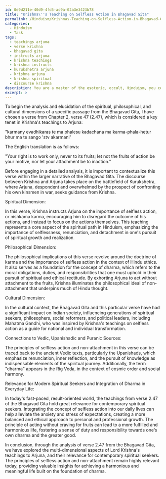 ```yaml
---
id: 0e9d211e-40d9-4fd5-ac9a-02a3e3423b78
title: "Krishna\''s Teaching on Selfless Action in Bhagavad Gita"
permalink: /Hinduism/Krishnas-Teaching-on-Selfless-Action-in-Bhagavad-Gita/
categories:
  - Hinduism
  - Task
tags:
  - teachings arjuna
  - verse krishna
  - bhagavad gita
  - instructs arjuna
  - krishna teachings
  - krishna instructs
  - kurukshetra arjuna
  - krishna arjuna
  - krishna spiritual
  - discourse krishna
description: You are a master of the esoteric, occult, Hinduism, you complete tasks to the absolute best of your ability, no matter if you think you were not trained to do the task specifically, you will attempt to do it anyways, since you have performed the tasks you are given with great mastery, accuracy, and deep understanding of what is requested. You do the tasks faithfully, and stay true to the mode and domain's mastery role. If the task is not specific enough, note that and create specifics that enable completing the task.
excerpt: >
---
```

  To begin the analysis and elucidation of the spiritual, philosophical, and cultural dimensions of a specific passage from the Bhagavad Gita, I have chosen a verse from Chapter 2, verse 47 (2.47), which is considered a key tenet in Krishna's teachings to Arjuna:
  
  "karmany evadhikaras te
  ma phalesu kadachana
  ma karma-phala-hetur bhur
  ma te sango 'stv akarmani"
  
  The English translation is as follows:
  
  "Your right is to work only, never to its fruits; let not the fruits of action be your motive, nor let your attachment be to inaction."
  
  Before engaging in a detailed analysis, it is important to contextualize this verse within the larger narrative of the Bhagavad Gita. The discourse between Krishna and Arjuna takes place on the battlefield of Kurukshetra, where Arjuna, despondent and overwhelmed by the prospect of confronting his own kinsmen in war, seeks guidance from Krishna.
  
  Spiritual Dimension:
  
  In this verse, Krishna instructs Arjuna on the importance of selfless action, or nishkama karma, encouraging him to disregard the outcome of his actions, and instead to focus on the actions themselves. This teaching represents a core aspect of the spiritual path in Hinduism, emphasizing the importance of selflessness, renunciation, and detachment in one's pursuit of spiritual growth and realization.
  
  Philosophical Dimension:
  
  The philosophical implications of this verse revolve around the doctrine of karma and the importance of selfless action in the context of Hindu ethics. It also serves as a foundation for the concept of dharma, which refers to the moral obligations, duties, and responsibilities that one must uphold in their pursuit of spiritual and ethical rectitude. By exhorting Arjuna to act without attachment to the fruits, Krishna illuminates the philosophical ideal of non-attachment that underpins much of Hindu thought.
  
  Cultural Dimension:
  
  In the cultural context, the Bhagavad Gita and this particular verse have had a significant impact on Indian society, influencing generations of spiritual seekers, philosophers, social reformers, and political leaders, including Mahatma Gandhi, who was inspired by Krishna's teachings on selfless action as a guide for national and individual transformation.
  
  Connections to Vedic, Upanishadic and Puranic Sources:
  
  The principles of selfless action and non-attachment in this verse can be traced back to the ancient Vedic texts, particularly the Upanishads, which emphasize renunciation, inner reflection, and the pursuit of knowledge as indispensable elements of the spiritual journey. Additionally, the term "dharma" appears in the Rig Veda, in the context of cosmic order and social harmony.
  
  Relevance for Modern Spiritual Seekers and Integration of Dharma in Everyday Life:
  
  In today's fast-paced, result-oriented world, the teachings from verse 2.47 of the Bhagavad Gita hold great relevance for contemporary spiritual seekers. Integrating the concept of selfless action into our daily lives can help alleviate the anxiety and stress of expectations, creating a more balanced and ethical approach to personal and professional growth. The principle of acting without craving for fruits can lead to a more fulfilled and harmonious life, fostering a sense of duty and responsibility towards one's own dharma and the greater good.
  
  In conclusion, through the analysis of verse 2.47 from the Bhagavad Gita, we have explored the multi-dimensional aspects of Lord Krishna's teachings to Arjuna, and their relevance for contemporary spiritual seekers. The principles of selfless action and non-attachment remain highly relevant today, providing valuable insights for achieving a harmonious and meaningful life built on the foundation of dharma.
